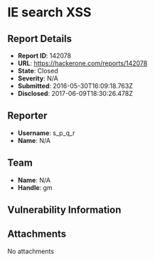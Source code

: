 # IE search XSS

## Report Details
- **Report ID**: 142078
- **URL**: https://hackerone.com/reports/142078
- **State**: Closed
- **Severity**: N/A
- **Submitted**: 2016-05-30T16:09:18.763Z
- **Disclosed**: 2017-06-09T18:30:26.478Z

## Reporter
- **Username**: s_p_q_r
- **Name**: N/A

## Team
- **Name**: N/A
- **Handle**: gm

## Vulnerability Information


## Attachments
No attachments
